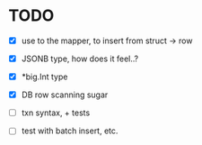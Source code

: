 TODO
====

- [x] use to the mapper, to insert from struct -> row
- [x] JSONB type, how does it feel..?
- [x] *big.Int type
- [x] DB row scanning sugar

- [ ] txn syntax, + tests
- [ ] test with batch insert, etc.
